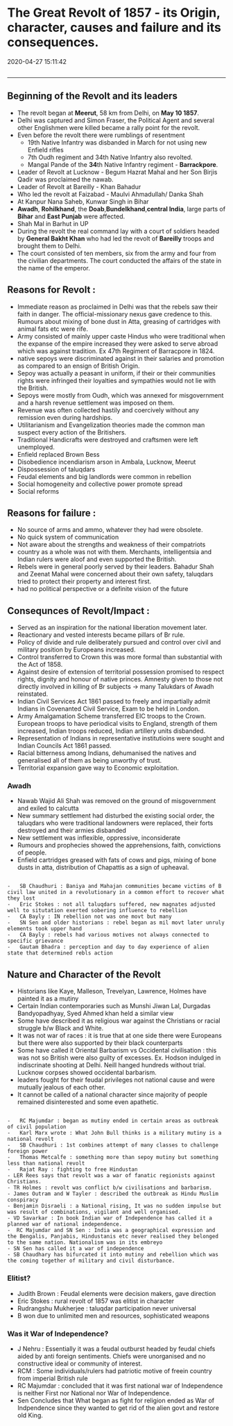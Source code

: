 # The Great Revolt of 1857 - its Origin, character, causes and failure and its consequences.
2020-04-27 15:11:42
```toc
```
---

## Beginning of the Revolt and its leaders
-   The revolt began at **Meerut**, 58 km from Delhi, on  **May 10 1857**.
-   Delhi was captured and Simon Fraser, the Political Agent and several other Englishmen were killed became a rally point for the revolt.
-   Even before the revolt there were rumblings of resentment
    -   19th Native Infantry was disbanded in March for not using new Enfield rifles
    -   7th Oudh regiment and 34th Native Infantry also revolted.
    -   Mangal Pande of the **34**th Native Infantry regiment - **Barrackpore**.
-   Leader of Revolt at Lucknow - Begum Hazrat Mahal and her Son Birjis Qadir was proclaimed the nawab.
-   Leader of Revolt at Bareilly - Khan Bahadur
-   Who led the revolt at Faizabad - Maulvi Ahmadullah/ Danka Shah
-   At Kanpur Nana Saheb, Kunwar Singh in Bihar
-   **Awadh**, **Rohilkhand**, the **Doab**,**Bundelkhand**,**central India**, large parts of **Bihar** and **East Punjab** were affected.
-   Shah Mal in Barhut in UP
-  During the revolt the real command lay with a court of soldiers headed by **General Bakht Khan** who had led the revolt of **Bareilly** troops and brought them to Delhi.
-   The court consisted of ten members, six from the army and four from the civilian departments. The court conducted the affairs of the state in the name of the emperor.

## Reasons for Revolt :
-   Immediate reason as proclaimed in Delhi was that the rebels saw their faith in danger. The official-missionary nexus gave credence to this. Rumours about mixing of bone dust in Atta, greasing of cartridges with animal fats etc were rife.
-   Army consisted of mainly upper caste Hindus who were traditional when the expanse of the empire increased they were asked to serve abroad which was against tradition. Ex 47th Regiment of Barracpore in 1824.
-   native sepoys were discriminated against in their salaries and promotion as compared to an ensign of British Origin.
-   Sepoy was actually a peasant in uniform, if their or their communities rights were infringed their loyalties and sympathies would not lie with the British.
-   Sepoys were mostly from Oudh, which was annexed for misgovernment and a harsh revenue settlement was imposed on them.
-   Revenue was often collected hastily and coercively without any remission even during hardships.
-   Utilitarianism and Evangelization theories made the common man suspect every action of the Britishers.
-   Traditional Handicrafts were destroyed and craftsmen were left unemployed.
-  Enfield replaced Brown Bess
-   Disobedience incendiarism arson in Ambala, Lucknow, Meerut
-   Dispossession of taluqdars
-   Feudal elements and big landlords were common in rebellion
-   Social homogeneity and collective power promote spread
-   Social reforms


## Reasons for failure :
-   No source of arms and ammo, whatever they had were obsolete.
-   No quick system of communication
-   Not aware about the strengths and weakness of their compatriots
-   country as a whole was not with them. Merchants, intelligentsia and Indian rulers were aloof and even supported the British.
-   Rebels were in general poorly served by their leaders. Bahadur Shah and Zeenat Mahal were concerned about their own safety, taluqdars tried to protect their property and interest first.
-   had no political perspective or a definite vision of the future


## Consequnces of Revolt/Impact :
-   Served as an inspiration for the national liberation movement later.
- Reactionary and vested interests became pillars of Br rule.
- Policy of divide and rule deliberately pursued and control over civil and military position by Europeans increased.
- Control transferred to Crown this was more formal than substantial with the Act of 1858.
- Against desire of extension of territorial possession promised to respect rights, dignity and honour of native princes. Amnesty given to those not directly involved in killing of Br subjects -> many Talukdars of Awadh reinstated.
- Indian Civil Services Act 1861 passed to freely and impartially admit Indians in Covenanted Civil Service, Exam to be held in London.
- Army Amalgamation Scheme transferred EIC troops to the Crown. European troops to have periodical visits to England, strength of them increased, Indian troops reduced, Indian artillery units disbanded.
- Representation of Indians in representative institutioins were sought and Indian Councils Act 1861 passed.
- Racial bitterness among Indians, dehumanised the natives and generalised all of them as being unworthy of trust.
- Territorial expansion gave way to Economic exploitation.  

### Awadh
-   Nawab Wajid Ali Shah was removed on the ground of misgovernment and exiled to calcutta
-   New summary settlement had disturbed the existing social order, the taluqdars who were traditional landowners were replaced, their forts destroyed and their armies disbanded
-   New settlement was inflexible, oppressive, inconsiderate
-   Rumours and prophecies showed the apprehensions, faith, convictions of people.
-   Enfield cartridges greased with fats of cows and pigs, mixing of bone dusts in atta, distribution of Chapattis as a sign of upheaval.


```ad-Views

-   SB Chaudhuri : Baniya and Mahajan communities became victims of B civil law united in a revolutionary in a common effort to recover what they lost
-   Eric Stokes : not all taluqdars suffered, new magnates adjusted well to situtation exerted sobering influence to rebellion
-   CA Bayly : IN rebellion not was one movt but many
-   SN Sen and older historians : rebel began as mil movt later unruly elements took upper hand
-   CA Bayly : rebels had various motives not always connected to specific grievance
-   Gautam Bhadra : perception and day to day experience of alien state that determined rebls action

```


## Nature and Character of the Revolt
- Historians like Kaye, Malleson, Trevelyan, Lawrence, Holmes have painted it as a mutiny
- Certain Indian contemporaries such as Munshi Jiwan Lal, Durgadas Bandyopadhyay, Syed Ahmed khan held a similar view
- Some have described it as religious war against the Christians or racial struggle b/w Black and White.
- It was not war of races : it is true that at one side there were Europeans but there were also supported by their black counterparts
- Some have called it Oriental Barbarism vs Occidental civilisation : this was not so British were also guilty of excesses. Ex. Hodson indulged in indiscrinate shooting at Delhi. Neill hanged hundreds without trial. Lucknow corpses showed occidental barbarism.
- leaders fought for their feudal privileges not national cause and were mutually jealous of each other.
- It cannot be called of a national character since majority of people remained disinterested and some even apathetic.

```ad-Views

-   RC Majumdar : began as mutiny ended in certain areas as outbreak of civil population
-   Karl Marx wrote : What John Bull thinks is a military mutiny is a national revolt
-   SB Chaudhuri : 1st combines attempt of many classes to challenge foreign power
-   Thomas Metcalfe : something more than sepoy mutiny but something less than national revolt
-   Rajat Ray : fighting to free Hindustan
- LER Rees says that revolt was a war of fanatic regionists against Christians. 
- TR Holmes : revolt was conflict b/w civilisations and barbarism.
- James Outram and W Tayler : described the outbreak as Hindu Muslim conspiracy
- Benjamin Disraeli : a National rising, It was no sudden impulse but was result of combinations, vigilant and well organised.
- VD Savarkar : In book Indian war of Independence has called it a planned war of national independence.
-  RC Majumdar and SN Sen : India was a geographical expression and the Bengalis, Panjabis, Hindustanis etc never realised they belonged to the same nation. Nationalism was in its embreyo
- SN Sen has called it a war of independence
- SB Chaudhary has bifurcated it into mutiny and rebellion which was the coming together of military and civil disturbance. 
```

### Elitist?
-   Judith Brown : Feudal elements were decision makers, gave direction
-   Eric Stokes : rural revolt of 1857 was elitist in character
-   Rudrangshu Mukherjee : taluqdar participation never universal
-   B won due to unlimited men and resources, sophisticated weapons

### Was it War of Independence?
- J Nehru : Essentially it was a feudal outburst headed by feudal chiefs aided by anti foreign sentiments. Chiefs were unorganised and no constructive ideal or community of interest.
- RCM : Some individuals/rulers had patriotic motive of freein country from imperial British rule
- RC Majumdar : concluded that it was first national war of Independence is neither First nor National nor War of Independence. 
- Sen Concludes that What began as fight for religion ended as War of Indpendence since they wanted to get rid of the alien govt and restore old King.


